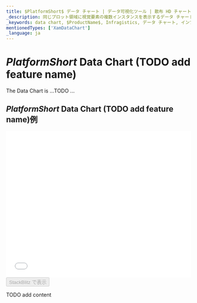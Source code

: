 ```yaml
---
title: $PlatformShort$ データ チャート | データ可視化ツール | 散布 HD チャート | データ バインディング | インフラジスティックス
_description: 同じプロット領域に視覚要素の複数インスタンスを表示するデータ チャートを作成し、複合チャートビューを作成します。
_keywords: data chart, $ProductName$, Infragistics, データ チャート, インフラジスティックス
mentionedTypes: ['XamDataChart']
_language: ja
---
```

# $PlatformShort$ Data Chart (TODO add feature name)

The Data Chart is ...TODO ...

## $PlatformShort$ Data Chart (TODO add feature name)例

<div class="sample-container loading" style="height: 400px">
    <iframe id="data-chart-type-scatter-hd-series-iframe" src='{environment:dvDemosBaseUrl}/charts/data-chart-type-scatter-hd-series' width="100%" height="100%" seamless frameBorder="0" onload="onXPlatSampleIframeContentLoaded(this);" alt="$PlatformShort$ Data Chart (TODO add feature name)例"></iframe>
</div>
<div>
    <button data-localize="stackblitz" disabled class="stackblitz-btn" data-iframe-id="data-chart-type-scatter-hd-series-iframe" data-demos-base-url="{environment:dvDemosBaseUrl}">StackBlitz で表示
    </button>
<sample-button src="charts/data-chart/type-scatter-hd-series"></sample-button>

</div>

<div class="divider--half"></div>


TODO add content
